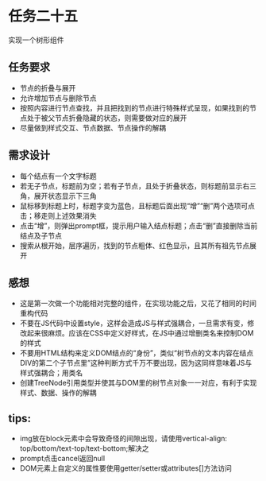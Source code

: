 # 任务二十五
实现一个树形组件

## 任务要求
- 节点的折叠与展开
- 允许增加节点与删除节点
- 按照内容进行节点查找，并且把找到的节点进行特殊样式呈现，如果找到的节点处于被父节点折叠隐藏的状态，则需要做对应的展开
- 尽量做到样式交互、节点数据、节点操作的解耦

## 需求设计
- 每个结点有一个文字标题
- 若无子节点，标题前为空；若有子节点，且处于折叠状态，则标题前显示右三角，展开状态显示下三角
- 鼠标移到标题上时，标题字变为蓝色，且标题后面出现“增”“删”两个选项可点击；移走则上述效果消失
- 点击“增”，则弹出prompt框，提示用户输入结点标题；点击“删”直接删除当前结点及子节点
- 搜索从根开始，层序遍历，找到的节点粗体、红色显示，且其所有祖先节点展开

## 感想
- 这是第一次做一个功能相对完整的组件，在实现功能之后，又花了相同的时间重构代码
- 不要在JS代码中设置style，这样会造成JS与样式强耦合，一旦需求有变，修改起来很麻烦。应该在CSS中定义好样式，在JS中通过增删类名来控制DOM的样式
- 不要用HTML结构来定义DOM结点的“身份”，类似“树节点的文本内容在结点DIV的第二个子节点里”这种判断方式千万不要出现，因为这同样意味着JS与样式强耦合；用类名
- 创建TreeNode引用类型并使其与DOM里的树节点对象一一对应，有利于实现样式、数据、操作的解耦

## tips:
- img放在block元素中会导致奇怪的间隙出现，请使用vertical-align: top/bottom/text-top/text-bottom;解决之
- prompt点击cancel返回null
- DOM元素上自定义的属性要使用getter/setter或attributes[]方法访问